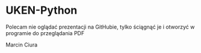 # UKEN-Python
Polecam nie oglądać prezentacji na GitHubie, tylko ściągnąć je
i otworzyć w programie do przeglądania PDF

Marcin Ciura
